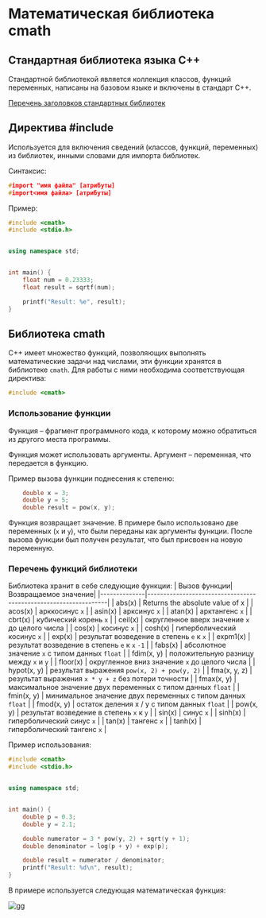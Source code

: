 # Математическая библиотека cmath
## Стандартная библиотека языка C++
Стандартной библиотекой является коллекция классов, функций переменных, написаны на базовом языке и включены в стандарт C++.

[Перечень заголовков стандартных библиотек](https://ru.cppreference.com/w/cpp/header)

## Директива \#include
Используется для включения сведений (классов, функций, переменных) из библиотек, инными словами для импорта библиотек.

Синтаксис:
```cpp
#import "имя файла" [атрибуты]  
#import<имя файла> [атрибуты]
```

Пример:
```cpp
#include <cmath>
#include <stdio.h>


using namespace std;


int main() {
    float num = 0.23333;
    float result = sqrtf(num);

    printf("Result: %e", result);
}
```

## Библиотека cmath
C++ имеет множество функций, позволяющих выполнять математические задачи над числами, эти функции хранятся в библиотеке `cmath`. Для работы с ними необходима соответствующая директива:
```cpp
#include <cmath>
```

### Использование функции
Функция – фрагмент программного кода, к которому можно обратиться из другого места программы.

Функция может использовать аргументы.
Аргумент – переменная, что передается в функцию.

Пример вызова функции поднесения к степеню:

```cpp
    double x = 3;
    double y = 5;
    double result = pow(x, y);
```

Функция возвращает значение.
В примере было использовано две переменных (`x` и `y`), что были переданы как аргументы функции.
После вызова функции был получен результат, что был присвоен на новую переменную.

### Перечень функций библиотеки

Библиотека хранит в себе следующие функции:
| Вызов функции| Возвращаемое значение|
|--------------|-----------------------------------------------------------------|
| abs(x)       | Returns the absolute value of x                                 |
| acos(x)      | арккосинус `x`                                                  |
| asin(x)      | арксинус `x`                                     |
| atan(x)      | арктангенс `x`                                     |
| cbrt(x)      | кубический корень `x`                                      |
| ceil(x)      | округленное вверх значение `х` до целого числа        |
| cos(x)       | косинус `x`                                         |
| cosh(x)      | гиперболический косинус `x`                              |
| exp(x)       | результат возведение в степень `e` к `х`                                         |
| expm1(x)     | результат возведение в степень `e` к `х` `-1`                                                  |
| fabs(x)      | абсолютное значение `x` с типом данных `float`                      |
| fdim(x, y)   | положительную разницу между `x` и `y`                 |
| floor(x)     | округленное вниз значение `х` до целого числа      |
| hypot(x, y)  | результат выражения `pow(x, 2) + pow(y, 2)` |
| fma(x, y, z) | результат выражения `x * y + z` без потери точности                         |
| fmax(x, y)   | максимальное значение двух переменных с типом данных `float`                 |
| fmin(x, y)   | минимальное значение двух переменных с типом данных `float`                    |
| fmod(x, y)   | остаток деления x / y с типом данных `float`                     |
| pow(x, y)    | результат возведение в степень `x` к `y`                         |
| sin(x)       | синус `x`                         |
| sinh(x)      | гиперболический синус `x`                   |
| tan(x)       | тангенс `x`                                 |
| tanh(x)      | гиперболический тангенс `x`    |

Пример использования:
```cpp
#include <cmath>
#include <stdio.h>


using namespace std;


int main() {
    double p = 0.3;
    double y = 2.1;

    double numerator = 3 * pow(y, 2) + sqrt(y + 1);
    double denominator = log(p + y) + exp(p);

    double result = numerator / denominator;
    printf("Result: %d\n", result);
}
```

В примере используется следующая математическая функция:

![gg](https://i.ibb.co/qBLt7Zf/image.png)
